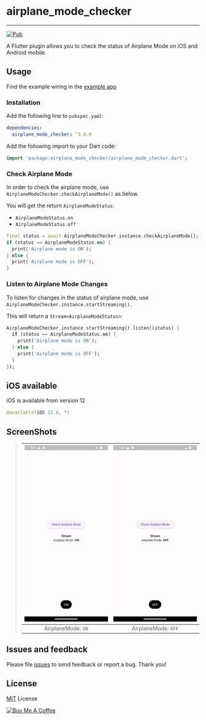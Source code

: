 # airplane_mode_checker

---

[![Pub](https://img.shields.io/pub/v/airplane_mode_checker.svg)](https://pub.dev/packages/airplane_mode_checker)

A Flutter plugin allows you to check the status of Airplane Mode on iOS and Android mobile.

## Usage

Find the example wiring in the [example app](https://github.com/14h4i/airplane_mode_checker/blob/master/example/lib/main.dart)

### Installation

Add the following line to `pubspec.yaml`:

```yaml
dependencies:
  airplane_mode_checker: ^3.0.0
```

Add the following import to your Dart code:

```dart
import 'package:airplane_mode_checker/airplane_mode_checker.dart';
```

### Check Airplane Mode

In order to check the airplane mode, use `AirplaneModeChecker.checkAirplaneMode()` as below.

You will get the return `AirplaneModeStatus`:

- `AirplaneModeStatus.on`
- `AirplaneModeStatus.off`

```dart
final status = await AirplaneModeChecker.instance.checkAirplaneMode();
if (status == AirplaneModeStatus.on) {
  print('Airplane mode is ON');
} else {
  print('Airplane mode is OFF');
}
```

### Listen to Airplane Mode Changes

To listen for changes in the status of airplane mode, use `AirplaneModeChecker.instance.startStreaming()`.

This will return a `Stream<AirplaneModeStatus>`:

```dart
AirplaneModeChecker.instance.startStreaming().listen((status) {
  if (status == AirplaneModeStatus.on) {
    print('Airplane mode is ON');
  } else {
    print('Airplane mode is OFF');
  }
});
```

## iOS available

iOS is available from version 12

```swift
@available(iOS 12.0, *)
```

## ScreenShots

> | <img src="https://raw.githubusercontent.com/14h4i/airplane_mode_checker/master/screenshots/on.png" width="360" /> | <img src="https://raw.githubusercontent.com/14h4i/airplane_mode_checker/master/screenshots/off.png" width="360" /> |
> | :---------------------------------------------------------------------------------------------------------------: | :----------------------------------------------------------------------------------------------------------------: |
> |                                                AirplaneMode: `ON`                                                 |                                                AirplaneMode: `OFF`                                                 |

## Issues and feedback

Please file [issues](https://github.com/14h4i/airplane_mode_checker/issues) to send feedback or report a bug. Thank you!

## License

[MIT](https://mit-license.org) License

<a href="https://www.buymeacoffee.com/14h4i" target="_blank"><img src="https://cdn.buymeacoffee.com/buttons/default-orange.png" alt="Buy Me A Coffee" height="41" width="174"></a>
